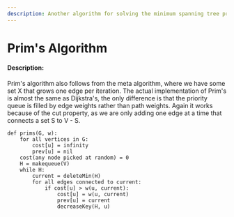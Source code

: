 ```yaml
---
description: Another algorithm for solving the minimum spanning tree problem.
---
```


# Prim's Algorithm

#### Description:

Prim's algorithm also follows from the meta algorithm, where we have some set X that grows one edge per iteration. The actual implementation of Prim's is almost the same as Dijkstra's, the only difference is that the priority queue is filled by edge weights rather than path weights. Again it works because of the cut property, as we are only adding one edge at a time that connects a set S to V - S.

```
def prims(G, w):
    for all vertices in G:
        cost[u] = infinity
        prev[u] = nil
    cost(any node picked at random) = 0
    H = makequeue(V)
    while H:
        current = deleteMin(H)
        for all edges connected to current:
            if cost[u] > w(u, current):
                cost[u] = w(u, current)
                prev[u] = current
                decreaseKey(H, u)
```
